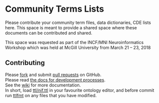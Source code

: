 # Community Terms Lists
Please contribute your community term files, data dictionaries, CDE lists here. This space is meant to provide a shared space where these documents can be contributed and shared.

This space was requested as part of the INCF/MNI Neuroinformatics Workshop which was held at McGill University from March 21 – 23, 2018

## Contributing
Please [fork](https://github.com/SciCrunch/NIF-Ontology#fork-destination-box) and submit
[pull requests](https://github.com/SciCrunch/NIF-Ontology/pull/new/master) on GitHub.  
Please read [the docs for development processes](https://github.com/SciCrunch/NIF-Ontology/blob/master/docs/processes.md).  
See the [wiki](https://github.com/SciCrunch/NIF-Ontology/wiki) for more documentation.  
In short, load [ttl/nif.ttl](https://github.com/SciCrunch/NIF-Ontology/blob/master/ttl/nif.ttl) in your favourite ontology editor,
and before commit run [ttlfmt](https://github.com/tgbugs/pyontutils/blob/master/pyontutils/ttlfmt.py)
on any files that you have modified.

